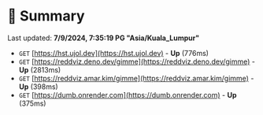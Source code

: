 # 📖 Summary
Last updated: **7/9/2024, 7:35:19 PG "Asia/Kuala_Lumpur"**

- `GET` [https://hst.ujol.dev](https://hst.ujol.dev) - **Up** (776ms)
- `GET` [https://reddviz.deno.dev/gimme](https://reddviz.deno.dev/gimme) - **Up** (2813ms)
- `GET` [https://reddviz.amar.kim/gimme](https://reddviz.amar.kim/gimme) - **Up** (398ms)
- `GET` [https://dumb.onrender.com](https://dumb.onrender.com) - **Up** (375ms)
